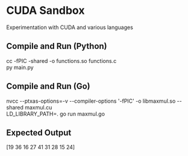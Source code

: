 # CUDA Sandbox
Experimentation with CUDA and various languages

## Compile and Run (Python)
cc -fPIC -shared -o functions.so functions.c<br>
py main.py

## Compile and Run (Go)
nvcc --ptxas-options=-v --compiler-options '-fPIC' -o libmaxmul.so --shared maxmul.cu<br>
LD_LIBRARY_PATH=. go run maxmul.go

## Expected Output
[19 36 16 27 41 31 28 15 24]
